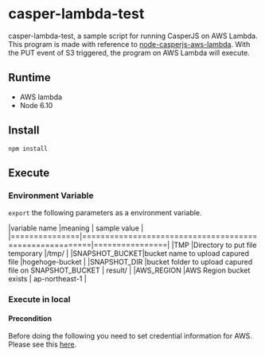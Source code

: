 # casper-lambda-test

casper-lambda-test, a sample script for running CasperJS on AWS Lambda.
This program is made with reference to [node-casperjs-aws-lambda](https://github.com/narainsagar/node-casperjs-aws-lambda).
With the PUT event of S3 triggered, the program on AWS Lambda will execute.

## Runtime
* AWS lambda
* Node 6.10

## Install

```
npm install
```

## Execute
### Environment Variable
`export` the following parameters as a environment variable.

|variable name  |meaning                                                 | sample value   |
|===============|========================================================|================|
|TMP            |Directory to put file temporary                         |/tmp/           |
|SNAPSHOT_BUCKET|bucket name to upload capured file                      |hogehoge-bucket |
|SNAPSHOT_DIR   |bucket folder to upload capured file on SNAPSHOT_BUCKET | result/        |
|AWS_REGION     |AWS Region bucket exists                                | ap-northeast-1 |

### Execute in local

#### Precondition
Before doing the following you need to set credential information for AWS. Please see this [here](https://docs.aws.amazon.com/cli/latest/userguide/cli-config-files.html).
